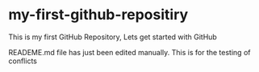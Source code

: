 # my-first-github-repositiry
This is my first GitHub Repository, Lets get started with GitHub


READEME.md file has just been edited manually.
 This is for the testing of conflicts
